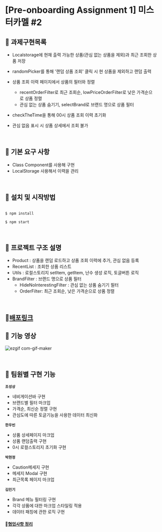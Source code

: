 # [Pre-onboarding Assignment 1] 미스터카멜 #2

## 📌 과제구현목록
- Localstorage에 현재 출력 가능한 상품(관심 없는 상품을 제외)과 최근 조회한 상품 저장

- randomPicker를 통해 '랜덤 상품 조회' 클릭 시 현 상품을 제외하고 랜덤 출력
- 상품 조회 이력 페이지에서 상품의 필터와 정렬
  - recentOrderFilter로 최근 조회순, lowPriceOrderFilter로 낮은 가격순으로 상품 정렬
  - 관심 없는 상품 숨기기, selectBrand로 브랜드 명으로 상품 필터
- checkTheTime을 통해 00시 상품 조회 이력 초기화
- 관심 없음 표시 시 상품 상세에서 조회 불가
</br>

## 📌 기본 요구 사항
- Class Component를 사용해 구현
- LocalStorage 사용해서 이력을 관리

</br>

## 📌 설치 및 시작방법

```

$ npm install

$ npm start

```

</br>

## 📌 프로젝트 구조 설명

- Product : 상품을 랜덤 로드하고 상품 조회 이력에 추가, 관심 없음 등록
- RecentList : 조회한 상품 리스트
- Utils : 로컬스토리지 setItem, getItem, 난수 생성 로직, 토글버튼 로직
- BrandFilter : 브랜드 명으로 상품 필터
    - HideNoInterestingFilter : 관심 없는 상품 숨기기 필터
    - OrderFilter: 최근 조회순, 낮은 가격순으로 상품 정렬

</br>

## 📌[배포링크](https://angry-snyder-5ea86b.netlify.app/)
## 📌 기능 영상
![ezgif com-gif-maker](https://user-images.githubusercontent.com/55486644/127740694-5b4217c8-e903-4b5d-ae49-90387eda331f.gif)

</br>

## 📌 팀원별 구현 기능

__`조성상`__
- 네비게이션바 구현
- 브랜드별 필터 마크업
- 가격순, 최신순 정렬 구현
- 관심도에 따른 토글기능을 사용한 데이터 최신화

__`한우빈`__
- 상품 상세페이지 마크업
- 상품 랜덤출력 구현
- 0시 로컬스토리지 초기화 구현

__`박현정`__
- Caution메세지 구현
- 메세지 Modal 구현
- 최근목록 페이지 마크업

__`김민기`__
- Brand 메뉴 필터링 구현
- 각각 상품에 대한 마크업 스타일링 적용
- 데이터 패칭에 관한 로직 구현


#### 📌[협업사항 정리](https://lead-dryosaurus-516.notion.site/2-bb3c12afb92548aab1ed61d1fcfb1fc1)

